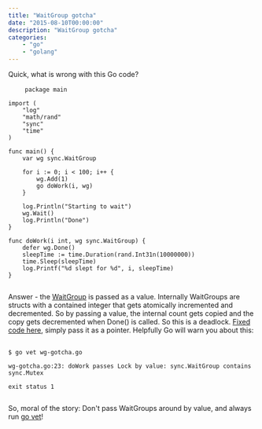 ```yaml
---
title: "WaitGroup gotcha"
date: "2015-08-10T00:00:00"
description: "WaitGroup gotcha"
categories:
    - "go"
    - "golang"
---
```


Quick, what is wrong with this Go code?

<pre>
	<code data-language="go">package main

import (
	"log"
	"math/rand"
	"sync"
	"time"
)

func main() {
	var wg sync.WaitGroup

	for i := 0; i < 100; i++ {
		wg.Add(1)
		go doWork(i, wg)
	}

	log.Println("Starting to wait")
	wg.Wait()
	log.Println("Done")
}

func doWork(i int, wg sync.WaitGroup) {
	defer wg.Done()
	sleepTime := time.Duration(rand.Int31n(10000000))
	time.Sleep(sleepTime)
	log.Printf("%d slept for %d", i, sleepTime)
}
	</code>
</pre>

Answer - the [WaitGroup](http://golang.org/pkg/sync/#WaitGroup) is passed as a value. Internally WaitGroups are structs with a contained integer that gets atomically incremented and decremented. So by passing a value, the internal count gets copied and the copy gets decremented when Done() is called. So this is a deadlock. [Fixed code here](https://github.com/segfault88/misc-go/blob/master/wg-gotcha-fixed.go), simply pass it as a pointer. Helpfully Go will warn you about this:

<pre>
	<code data-language="bash">
$ go vet wg-gotcha.go

wg-gotcha.go:23: doWork passes Lock by value: sync.WaitGroup contains sync.Mutex

exit status 1
	</code>
</pre>

So, moral of the story: Don't pass WaitGroups around by value, and always run [go vet](http://godoc.org/golang.org/x/tools/cmd/vet)!